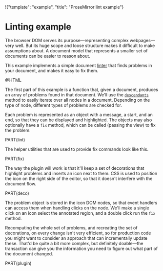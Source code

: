 !{"template": "example", "title": "ProseMirror lint example"}

# Linting example

The browser DOM serves its purpose—representing complex webpages—very
well. But its huge scope and loose structure makes it difficult to
make assumptions about. A document model that represents a smaller set
of documents can be easier to reason about.

This example implements a simple document
[linter](https://en.wikipedia.org/wiki/Lint_(software)) that finds
problems in your document, and makes it easy to fix them.

@HTML

The first part of this example is a function that, given a document,
produces an array of problems found in that document. We'll use the
[`descendants`](##model.Node.descendants) method to easily iterate
over all nodes in a document. Depending on the type of node, different
types of problems are checked for.

Each problem is represented as an object with a message, a start, and
an end, so that they can be displayed and highlighted. The objects may
also optionally have a `fix` method, which can be called (passing the
view) to fix the problem.

PART(lint)

The helper utilities that are used to provide fix commands look like
this.

PART(fix)

The way the plugin will work is that it'll keep a set of decorations
that highlight problems and inserts an icon next to them. CSS is used
to position the icon on the right side of the editor, so that it
doesn't interfere with the document flow.

PART(deco)

The problem object is stored in the icon DOM nodes, so that event
handlers can access them when handling clicks on the node. We'll make
a single click on an icon select the annotated region, and a double
click run the `fix` method.

Recomputing the whole set of problems, and recreating the set of
decorations, on every change isn't very efficient, so for production
code you might want to consider an approach that can incrementally
update these. That'd be quite a bit more complex, but definitely
doable—the transaction can give you the information you need to figure
out what part of the document changed.

PART(plugin)
